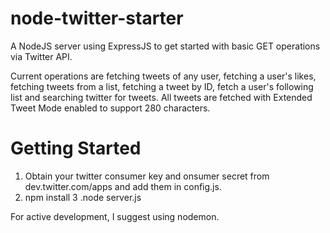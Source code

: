 # node-twitter-starter
A NodeJS server using ExpressJS to get started with basic GET operations via Twitter API.

Current operations are fetching tweets of any user, fetching a user's likes, fetching tweets from a list, fetching a tweet by ID, fetch a user's following list and searching twitter for tweets. All tweets are fetched with Extended Tweet Mode enabled to support 280 characters.

# Getting Started
1. Obtain your twitter consumer key and onsumer secret from dev.twitter.com/apps and add them in config.js.
2. npm install
3 .node server.js

For active development, I suggest using nodemon.
